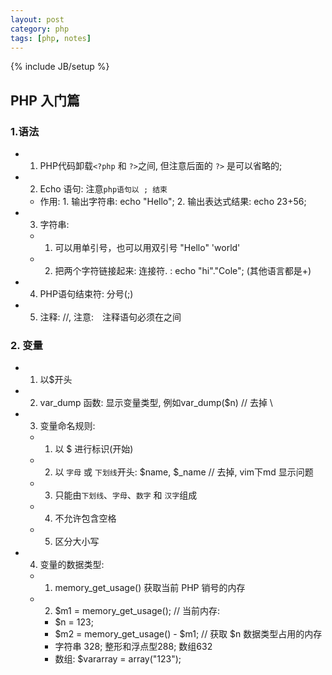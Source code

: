 ```yaml
---
layout: post
category: php
tags: [php, notes]
---
```

{% include JB/setup %}

## PHP 入门篇

### 1.语法
* 1. PHP代码卸载`<?php` 和 `?>`之间, 但注意后面的 `?>` 是可以省略的;
* 2. Echo 语句: 注意`php语句以 ; 结束`
  * 作用: 1. 输出字符串: echo "Hello"; 2. 输出表达式结果: echo 23+56;
* 3. 字符串: 
  * 1. 可以用单引号，也可以用双引号 "Hello" 'world'
  * 2. 把两个字符链接起来: 连接符. : echo "hi"."Cole"; (其他语言都是+)
* 4. PHP语句结束符: 分号(;)
* 5. 注释: //, 注意:　注释语句必须在<?php ?>之间

### 2. 变量
* 1. 以$开头
* 2. var\_dump 函数: 显示变量类型, 例如var\_dump($n) // 去掉 \
* 3. 变量命名规则:
    * 1. 以 $ 进行标识(开始)
    * 2. 以 `字母` 或 `下划线`开头: $name, $\_name // 去掉\, vim下md 显示问题
    * 3. 只能由`下划线`、`字母`、`数字` 和 `汉字`组成
    * 4. 不允许包含空格
    * 5. 区分大小写
* 4. 变量的数据类型:
    * 1. memory\_get\_usage() 获取当前 PHP 销号的内存
    * 2. $m1 = memory\_get\_usage(); // 当前内存:
        * $n = 123;
        * $m2 = memory\_get\_usage() - $m1; // 获取 $n 数据类型占用的内存
        * 字符串 328; 整形和浮点型288; 数组632
        * 数组: $vararray = array("123");
